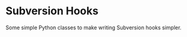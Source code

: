 Subversion Hooks
================

Some simple Python classes to make writing Subversion hooks simpler.
